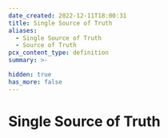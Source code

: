 ```yaml
---
date_created: 2022-12-11T18:00:31
title: Single Source of Truth
aliases:
  - Single Source of Truth
  - Source of Truth
pcx_content_type: definition
summary: >-

hidden: true
has_more: false
---
```


# Single Source of Truth
